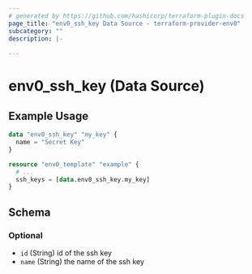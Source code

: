 ```yaml
---
# generated by https://github.com/hashicorp/terraform-plugin-docs
page_title: "env0_ssh_key Data Source - terraform-provider-env0"
subcategory: ""
description: |-
  
---
```


# env0_ssh_key (Data Source)



## Example Usage

```terraform
data "env0_ssh_key" "my_key" {
  name = "Secret Key"
}

resource "env0_template" "example" {
  # ...
  ssh_keys = [data.env0_ssh_key.my_key]
}
```

<!-- schema generated by tfplugindocs -->
## Schema

### Optional

- `id` (String) id of the ssh key
- `name` (String) the name of the ssh key


